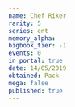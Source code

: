 ```yaml
---
name: Chef Riker
rarity: 5
series: ent
memory_alpha:
bigbook_tier: -1
events: 0
in_portal: true
date: 14/05/2019
obtained: Pack
mega: false
published: true
---
```



